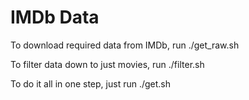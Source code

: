 
# IMDb Data

To download required data from IMDb, run ./get_raw.sh

To filter data down to just movies, run ./filter.sh

To do it all in one step, just run ./get.sh